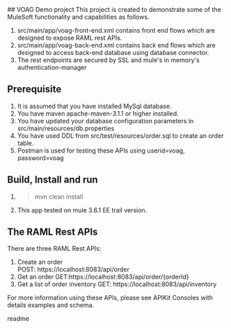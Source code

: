 <snippet>
<content>
## VOAG Demo project
This project is created to demonstrate some of the MuleSoft functionality and capabilities as follows.

1. src/main/app/voag-front-end.xml contains front end flows which are designed to expose RAML rest APIs.
2. src/main/app/voag-back-end.xml contains back end flows which are designed to access back-end database using database connector.
3. The rest endpoints are secured by SSL and mule's in memory's authentication-manager  
   
 
## Prerequisite
1. It is assumed that you have installed MySql database.
2. You have maven apache-maven-3.1.1 or higher installed.
3. You have updated your database configuration parameters in src/main/resources/db.properties
4. You have used DDL from src/test/resources/order.sql to create an order table. 
5. Postman is used for testing these APIs using 
   userid=voag,
   password=voag

## Build, Install and run
1. > mvn clean install
2. This app tested on mule 3.6.1 EE trail version.  

   
  

## The RAML Rest APIs  
There are three RAML Rest APIs:

1. Create an order   
   POST: https://localhost:8083/api/order
2. Get an order
   GET:https://localhost:8083/api/order/{orderId}
3. Get a list of order inventory
   GET: https://localhost:8083/api/inventory

For more information using these APIs, please see APIKit Consoles with details examples and schema.            

</content>
<tabTrigger>readme</tabTrigger>
</snippet> 